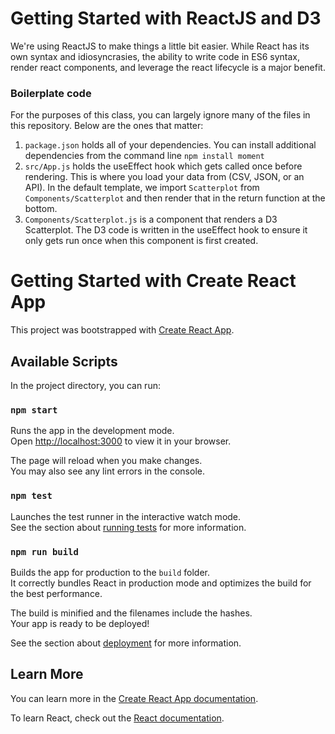 # Getting Started with ReactJS and D3 

We're using ReactJS to make things a little bit easier. While React has its own syntax and idiosyncrasies, the ability to write code in ES6 syntax, render react components, and leverage the react lifecycle is a major benefit. 

### Boilerplate code 

For the purposes of this class, you can largely ignore many of the files in this repository. Below are the ones that matter: 

1. `package.json` holds all of your dependencies. You can install additional dependencies from the command line `npm install moment`
2. `src/App.js` holds the useEffect hook which gets called once before rendering. This is where you load your data from (CSV, JSON, or an API). In the default template, we import `Scatterplot` from `Components/Scatterplot` and then render that in the return function at the bottom. 
3. `Components/Scatterplot.js` is a component that renders a D3 Scatterplot. The D3 code is written in the useEffect hook to ensure it only gets run once when this component is first created. 

# Getting Started with Create React App

This project was bootstrapped with [Create React App](https://github.com/facebook/create-react-app).

## Available Scripts

In the project directory, you can run:

### `npm start`

Runs the app in the development mode.\
Open [http://localhost:3000](http://localhost:3000) to view it in your browser.

The page will reload when you make changes.\
You may also see any lint errors in the console.

### `npm test`

Launches the test runner in the interactive watch mode.\
See the section about [running tests](https://facebook.github.io/create-react-app/docs/running-tests) for more information.

### `npm run build`

Builds the app for production to the `build` folder.\
It correctly bundles React in production mode and optimizes the build for the best performance.

The build is minified and the filenames include the hashes.\
Your app is ready to be deployed!

See the section about [deployment](https://facebook.github.io/create-react-app/docs/deployment) for more information.

## Learn More

You can learn more in the [Create React App documentation](https://facebook.github.io/create-react-app/docs/getting-started).

To learn React, check out the [React documentation](https://reactjs.org/).
